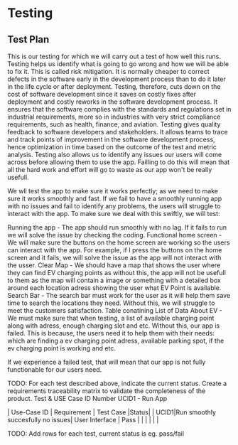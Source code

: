 # Testing

## Test Plan
This is our testing for which we will carry out a test of how well this runs. Testing helps us identify what is going to go wrong and how we will be able to fix it. This is called risk mitigation. It is normally cheaper to correct defects in the software early in the development process than to do it later in the life cycle or after deployment. Testing, therefore, cuts down on the cost of software development since it saves on costly fixes after deployment and costly reworks in the software development process. It ensures that the software complies with the standards and regulations set in industrial requirements, more so in industries with very strict compliance requirements, such as health, finance, and aviation. Testing gives quality feedback to software developers and stakeholders. It allows teams to trace and track points of improvement in the software development process, hence optimization in time based on the outcome of the test and metric analysis. Testing also allows us to identify any issues our users will come across before allowing them to use the app. Failling to do this will mean that all the hard work and effort will go to waste as our app won't be really usefull.

We wll test the app to make sure it works perfectly; as we need to make sure it works smoothly and fast. If we fail to have a smoothly running app with no issues and fail to identify any problems, the users will struggle to interact with the app.
To make sure we deal with this swiftly, we will test:

Running the app - The app should run smoothly with no lag. If it fails to run we will solve the issue by checking the coding. 
Functional home screen - We will make sure the buttons on the home screen are working so the users can interact with the app. For example, if I press the buttons on the home screen and it fails, we will solve the issue as the app will not interact with the usser.
Clear Map - We should have a map that shows the user where they can find EV charging points as without this, the app will not be usefull to them as the map will contain a image or something with a detailed box around each location adress showing the user what EV Point is available.
Search Bar - The search bar must work for the user as it will help them save time to search the locations they need. Without this, we will struggle to meet the customers satisfaction. 
Table conatining List of Data About EV - We must make sure that when testing, a list of available charging point along with adress, enough charging slot and etc. Without this, our app is failed. This is because, the users need it to help them with their needs: which are finding a ev charging point adress, available parking spot, if the ev charging point is working and etc.

If we experience a failed test, that will mean that our app is not fully functionable for our users need.

TODO: For each test described above, indicate the current status. 
Create a requirements traceability matrix to validate the completeness of the product.
Test & USE Case ID Number
UCID1 - Run App

| Use-Case ID |            Requirement     |  Test Case      |Status|
|  UCID1|Run smoothly succesfully no issues| User Interface  | Pass |
|             |                |           |        |

TODO: Add rows for each test, current status is eg. pass/fail

